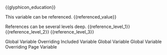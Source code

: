 <span id="education_icon">{{glyphicon_education}}</span>

<span id="referenced_value">This variable can be referenced.</span>
<span id="finalized_value">{{referenced_value}}</span>

<span id="reference_level_1">References can be several levels deep.</span>
<span id="reference_level_2">{{reference_level_1}}</span>
<span id="reference_level_3">{{reference_level_2}}</span>
<span id="reference_level_4">{{reference_level_3}}</span>

<span id="global_variable_overriding_included_variable">Global Variable Overriding Included Variable</span>
<span id="global_variable">Global Variable</span>
<span id="page_global_variable_overriding_page_variable">Global Variable Overriding Page Variable</span>
